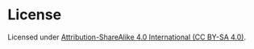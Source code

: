 # License

Licensed under [Attribution-ShareAlike 4.0 International (CC BY-SA 4.0)](https://creativecommons.org/licenses/by-sa/4.0/).
